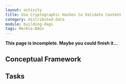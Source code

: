 ```yaml
---
layout: activity
title: Use Cryptographic Hashes to Validate Content
category: distributed-data
module: building-dags
tags: Merkle-DAGs
---
```


**This page is incomplete. Maybe you could finish it...**

## Conceptual Framework

## Tasks
